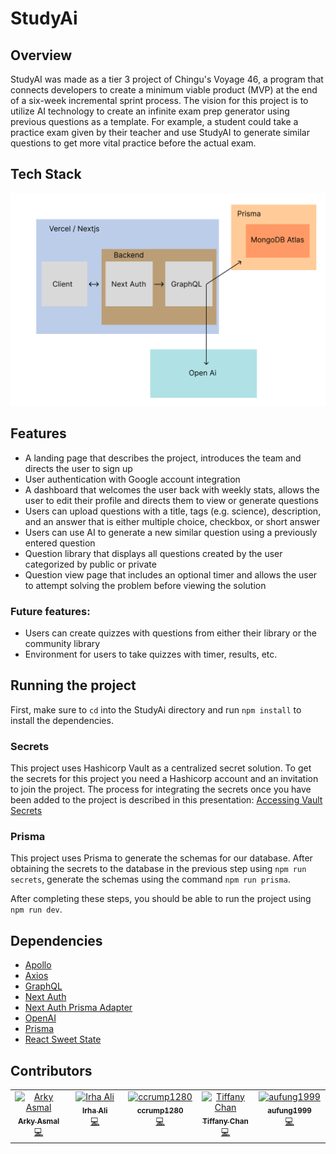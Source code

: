 # StudyAi

## Overview

StudyAI was made as a tier 3 project of Chingu's Voyage 46, a program that connects developers to create a minimum viable product (MVP) at the end of a six-week incremental sprint process. The vision for this project is to utilize AI technology to create an infinite exam prep generator using previous questions as a template. For example, a student could take a practice exam given by their teacher and use StudyAI to generate similar questions to get more vital practice before the actual exam.

## Tech Stack
![image info](./ArchitectureDiagram.jpg)

## Features
- A landing page that describes the project, introduces the team and directs the user to sign up
- User authentication with Google account integration
- A dashboard that welcomes the user back with weekly stats, allows the user to edit their profile and directs them to view or generate questions
- Users can upload questions with a title, tags (e.g. science), description, and an answer that is either multiple choice, checkbox, or short answer
- Users can use AI to generate a new similar question using a previously entered question
- Question library that displays all questions created by the user categorized by public or private
- Question view page that includes an optional timer and allows the user to attempt solving the problem before viewing the solution
### Future features:
- Users can create quizzes with questions from either their library or the community library
- Environment for users to take quizzes with timer, results, etc.

## Running the project
First, make sure to `cd` into the StudyAi directory and run `npm install` to install the dependencies.

### Secrets
This project uses Hashicorp Vault as a centralized secret solution. To get the secrets for this project you need a Hashicorp account and an invitation to join the project. The process for integrating the secrets once you have been added to the project is described in this presentation: [Accessing Vault Secrets](https://docs.google.com/presentation/d/1wDo0icO_-ZLVZzBWgixg4VPqchTOLW6pNqpG3F1rHmw/edit?usp=sharing)

### Prisma
This project uses Prisma to generate the schemas for our database. After obtaining the secrets to the database in the previous step using `npm run secrets`, generate the schemas using the command `npm run prisma`. 

After completing these steps, you should be able to run the project using `npm run dev`. 

## Dependencies 
- [Apollo](https://www.npmjs.com/package/@apollo/client)
- [Axios](https://www.npmjs.com/package/axios)
- [GraphQL](https://www.npmjs.com/package/graphql)
- [Next Auth](https://www.npmjs.com/package/next-auth)
- [Next Auth Prisma Adapter](https://authjs.dev/reference/adapter/prisma)
- [OpenAI](https://www.npmjs.com/package/openai)
- [Prisma](https://www.npmjs.com/package/next-auth)
- [React Sweet State](https://www.npmjs.com/package/react-sweet-state)

## Contributors
<!-- ALL-CONTRIBUTORS-LIST:START - Do not remove or modify this section -->
<!-- prettier-ignore-start -->
<!-- markdownlint-disable -->
<table>
  <tbody>
    <tr>
      <td align="center" valign="top" width="14.28%"><a href="https://github.com/aasmal97"><img src="https://avatars.githubusercontent.com/u/74555081?v=4?s=100" width="100px;" alt="Arky Asmal"/><br /><sub><b>Arky Asmal</b></sub></a><br /><a href="https://github.com/chingu-voyages/v46-tier3-team-39/commits?author=aasmal97" title="Code">💻</a></td>
      <td align="center" valign="top" width="14.28%"><a href="https://uwaterloo.ca/scholar/i37ali"><img src="https://avatars.githubusercontent.com/u/114361467?v=4?s=100" width="100px;" alt="Irha Ali"/><br /><sub><b>Irha Ali</b></sub></a><br /><a href="https://github.com/chingu-voyages/v46-tier3-team-39/commits?author=IrhaAli" title="Code">💻</a></td>
      <td align="center" valign="top" width="14.28%"><a href="https://github.com/ccrump1280"><img src="https://avatars.githubusercontent.com/u/43482257?v=4?s=100" width="100px;" alt="ccrump1280"/><br /><sub><b>ccrump1280</b></sub></a><br /><a href="https://github.com/chingu-voyages/v46-tier3-team-39/commits?author=ccrump1280" title="Code">💻</a></td>
      <td align="center" valign="top" width="14.28%"><a href="https://github.com/TiffanyChan614"><img src="https://avatars.githubusercontent.com/u/68774129?v=4?s=100" width="100px;" alt="Tiffany Chan"/><br /><sub><b>Tiffany Chan</b></sub></a><br /><a href="https://github.com/chingu-voyages/v46-tier3-team-39/commits?author=TiffanyChan614" title="Code">💻</a></td>
      <td align="center" valign="top" width="14.28%"><a href="https://github.com/aufung1999"><img src="https://avatars.githubusercontent.com/u/78595669?v=4?s=100" width="100px;" alt="aufung1999"/><br /><sub><b>aufung1999</b></sub></a><br /><a href="https://github.com/chingu-voyages/v46-tier3-team-39/commits?author=aufung1999" title="Code">💻</a></td>
    </tr>
  </tbody>
</table>

<!-- markdownlint-restore -->
<!-- prettier-ignore-end -->

<!-- ALL-CONTRIBUTORS-LIST:END -->
